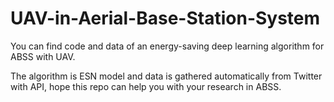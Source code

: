 # UAV-in-Aerial-Base-Station-System
You can find code and data of an energy-saving deep learning algorithm for ABSS with UAV.

The algorithm is ESN model and data is gathered automatically from Twitter with API, hope this repo can help you with your research in ABSS.
